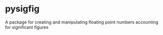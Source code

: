 # pysigfig
A package for creating and manipulating floating point numbers accounting for significant figures

